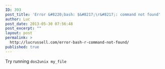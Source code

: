 ```yaml
---
ID: 393
post_title: 'Error &#8220;bash: $&#8217;\r&#8217;: command not found'
author: Luc
post_date: 2013-05-30 07:56:48
post_excerpt: ""
layout: post
permalink: >
  http://lucrussell.com/error-bash-r-command-not-found/
published: true
---
```

Try running <code>dos2unix my_file</code>